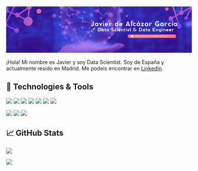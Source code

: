 
![Texto alternativo](src/img/banner.png)


¡Hola! Mi nombre es Javier y soy Data Scientist. Soy de España y actualmente resido en Madrid. Me podeis encontrar en [LinkedIn](https://www.linkedin.com/in/javierdealcazar).


## 🔧 Technologies & Tools
![](https://img.shields.io/badge/Python-3776AB?style=for-the-badge&logo=python&logoColor=white)
![](https://img.shields.io/badge/MySQL-00000F?style=for-the-badge&logo=mysql&logoColor=white)
![](https://img.shields.io/badge/PostgreSQL-0055C2?style=for-the-badge&logo=PostgreSQL&logoColor=white)
![](https://img.shields.io/badge/Amazon_AWS-232F3E?style=for-the-badge&logo=amazon-aws&logoColor=white)
![](https://img.shields.io/badge/Windows-0078D6?style=for-the-badge&logo=windows&logoColor=white)
![](https://img.shields.io/badge/Linux-5C5C5C?style=for-the-badge&logo=linux&logoColor=white)
![](https://img.shields.io/badge/GitHub-100000?style=for-the-badge&logo=github&logoColor=white)

![](https://img.shields.io/badge/Made%20with-Jupyter-orange)
![](https://img.shields.io/badge/Made%20for-VSCode-1f425f.svg)
![](https://img.shields.io/badge/Tools-Docker-informational?style=flat&logo=docker&logoColor=white&color=2bbc8a)

## &#x1f4c8; GitHub Stats

<a href="https://github.com/Alkaeee">
  <img align="center" src="https://github-readme-stats.vercel.app/api/top-langs/?username=Alkaeee&hide=java,html,tex&title_color=ffffff&text_color=c9cacc&icon_color=2bbc8a&bg_color=1d1f21&langs_count=3" />

</a>

![](https://github-readme-stats.vercel.app/api?username=Alkaeee&theme=blue-green)

</a>



<!-- Resources -->
<!-- Shields: https://shields.io/ -->
